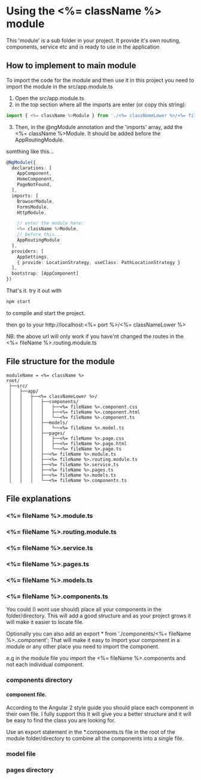 # Using the <%= className %> module

This 'module' is a sub folder in your project. It provide it's own routing, components, service etc
and is ready to use in the application

## How to implement to main module 
To import the code for the module and then use it in this project you need to 
import the module in the src/app.module.ts 

1. Open the src/app.module.ts
2. in the top section where all the imports are enter (or copy this string): 

```typescript
import { <%= className %>Module } from './<%= classNameLower %>/<%= fileName %>.module';
```

3. Then, in the @ngModule annotation and the 'imports' array, add the <%= className %>Module. It should be added before the AppRoutingModule.

somthing like this...

```typescript
@NgModule({
  declarations: [
    AppComponent,  
    HomeComponent,
    PageNotFound,
  ],
  imports: [
    BrowserModule,
    FormsModule,
    HttpModule,   

    // enter the module here:         
    <%= className %>Module, 
    // before this...
    AppRoutingModule
  ],
  providers: [   
    AppSettings, 
    { provide: LocationStrategy, useClass: PathLocationStrategy }
  ],
  bootstrap: [AppComponent]
})
```

That's it. try it out with
```cmd
npm start
```
to compile and start the project.

then go to your http://localhost:<%= port %>/<%= classNameLower %>

NB: the above url will only work if you have'nt changed the routes in the <%= fileName %>.routing.module.ts

## File structure for the module
```
moduleName = <%= className %>
root/
 ├──src/                       
 │   ├──app/                   
 │   │   ├──<%= classNameLower %>/                             
 │   │   │   ├──components/                      
 │   │   │   │   ├──<%= fileName %>.component.css       
 │   │   │   │   ├──<%= fileName %>.component.html       
 │   │   │   │   └──<%= fileName %>.component.ts         
 │   │   │   ├──models/                          
 │   │   │   │   └──<%= fileName %>.model.ts             
 │   │   │   ├──pages/                           
 │   │   │   │   ├──<%= fileName %>.page.css       
 │   │   │   │   ├──<%= fileName %>.page.html       
 │   │   │   │   └──<%= fileName %>.page.ts         
 │   │   │   ├──<%= fileName %>.module.ts                
 │   │   │   ├──<%= fileName %>.routing.module.ts        
 │   │   │   ├──<%= fileName %>.service.ts               
 │   │   │   ├──<%= fileName %>.pages.ts                 
 │   │   │   ├──<%= fileName %>.models.ts               
 │   │   │   └──<%= fileName %>.components.ts            
```

## File explanations

### <%= fileName %>.module.ts
### <%= fileName %>.routing.module.ts
### <%= fileName %>.service.ts
### <%= fileName %>.pages.ts
### <%= fileName %>.models.ts

### <%= fileName %>.components.ts

You could (I wont use should) place all your components in the folder/directory. 
This will add a good structure and as your project grows it will make it easier to locate file.

Optionally you can also add an export * from './components/<%= fileName %>..component';
That will make it easy to import your component in a module or any other place you need
to import the component.

e.g in the module file you import the <%= fileName %>.components and not each individual component.

### components directory

#### component file.
According to the Angular 2 style guide you should place each component in their own file. I fully support this
It will give you a better structure and it will be easy to find the class you are looking for.

Use an export statement in the *.components.ts file in the root of the module folder/directory to combine 
all the components into a single file.

### model file

### pages directory
